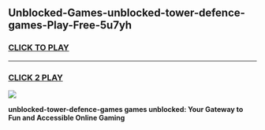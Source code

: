 
## Unblocked-Games-unblocked-tower-defence-games-Play-Free-5u7yh
<h3>
<a href="https://premium76.site?title=unblocked-tower-defence-games&ref=20A">CLICK TO PLAY</a></h3>
<hr>

<h3>
<a href="https://premium76.site?title=unblocked-tower-defence-games&ref=20A">CLICK 2 PLAY</a>
  
</h3>

<a href="https://premium76.site?title=unblocked-tower-defence-games&ref=20A"><img src="https://clearcache.store/games.png"></a>


**unblocked-tower-defence-games games unblocked: Your Gateway to Fun and Accessible Online Gaming**
